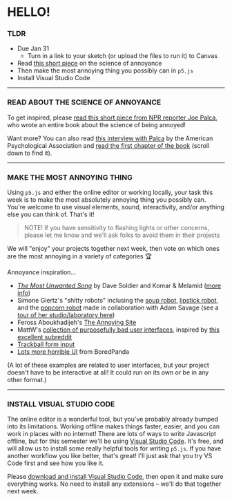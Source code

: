 # HELLO!

### TLDR

* Due Jan 31  
  * Turn in a link to your sketch (or upload the files to run it) to Canvas
* Read [this short piece](https://www.nationalgeographic.co.uk/history-and-civilisation/2019/12/why-do-we-get-annoyed-science-has-irritatingly-few-answers) on the science of annoyance  
* Then make the most annoying thing you possibly can in `p5.js`
* Install Visual Studio Code

- - -

### READ ABOUT THE SCIENCE OF ANNOYANCE  
To get inspired, please [read this short piece from NPR reporter Joe Palca](https://www.nationalgeographic.co.uk/history-and-civilisation/2019/12/why-do-we-get-annoyed-science-has-irritatingly-few-answers), who wrote an entire book about the science of being annoyed!

Want more? You can also read [this interview with Palca](https://www.apa.org/monitor/2011/11/annoying-science) by the American Psychological Association and [read the first chapter of the book](https://www.npr.org/2011/05/17/135703137/you-bug-me-now-science-explains-why) (scroll down to find it).

- - -

### MAKE THE MOST ANNOYING THING  
Using `p5.js` and either the online editor or working locally, your task this week is to make the most absolutely annoying thing you possibly can. You're welcome to use visual elements, sound, interactivity, and/or anything else you can think of. That's it!

> NOTE! If you have sensitivity to flashing lights or other concerns, please let me know and we'll ask folks to avoid them in their projects

We will "enjoy" your projects together next week, then vote on which ones are the most annoying in a variety of categories :trophy:

Annoyance inspiration...  
* [*The Most Unwanted Song*](https://www.youtube.com/watch?v=-gPuH1yeZ08) by Dave Soldier and Komar & Melamid ([more info](https://en.wikipedia.org/wiki/The_Most_Unwanted_Song))  
* Simone Giertz's "shitty robots" inclusing the [soup robot](https://www.youtube.com/watch?v=ab47XHidvwQ), [lipstick robot](https://www.youtube.com/watch?v=WcW70-6eQcY), and the [popcorn robot](https://www.youtube.com/watch?v=U4LZbewqB-E) made in collaboration with Adam Savage (see a [tour of her studio/laboratory here](https://www.youtube.com/watch?v=3o2IeUK0dH8))  
* Feross Aboukhadijeh's [The Annoying Site](https://github.com/feross/TheAnnoyingSite.com)  
* MattW's [collection of purposefully bad user interfaces](https://mattw.io/bad-ui/), inspired by [this excellent subreddit](https://www.reddit.com/r/badUIbattles/)  
* [Trackball form input](https://fibbery.herokuapp.com/katamari-formacy/)  
* [Lots more horrible UI](https://www.boredpanda.com/funny-worst-input-fields/) from BoredPanda

(A lot of these examples are related to user interfaces, but your project doesn't have to be interactive at all! It could run on its own or be in any other format.)

- - -

### INSTALL VISUAL STUDIO CODE  
The online editor is a wonderful tool, but you've probably already bumped into its limitations. Working offline makes things faster, easier, and you can work in places with no internet! There are lots of ways to write Javascript offline, but for this semester we'll be using [Visual Studio Code](https://code.visualstudio.com/). It's free, and will allow us to install some really helpful tools for writing `p5.js`. If you have another workflow you like better, that's great! I'll just ask that you try VS Code first and see how you like it.

Please [download and install Visual Studio Code](https://code.visualstudio.com/), then open it and make sure everything works. No need to install any extensions – we'll do that together next week.


